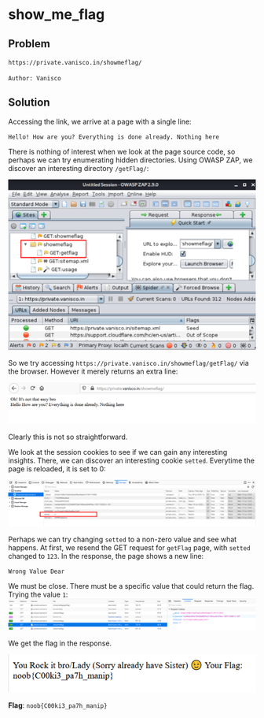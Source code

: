 # show_me_flag

## Problem

```
https://private.vanisco.in/showmeflag/

Author: Vanisco
```

## Solution

Accessing the link, we arrive at a page with a single line:

```
Hello! How are you? Everything is done already. Nothing here
```

There is nothing of interest when we look at the page source code, so perhaps we can try enumerating hidden directories. Using 
OWASP ZAP, we discover an interesting directory `/getFlag/`:

![](images/showmeflag1a.PNG)

So we try accessing `https://private.vanisco.in/showmeflag/getFlag/` via the browser. However it merely returns an extra line:

![](images/showmeflag2.PNG)

Clearly this is not so straightforward. 

We look at the session cookies to see if we can gain any interesting insights. There, we can discover an interesting cookie `setted`.
Everytime the page is reloaded, it is set to 0:

![](images/showmeflag3.PNG)

Perhaps we can try changing `setted` to a non-zero value and see what happens. At first, we resend the GET request for `getFlag` page,
with `setted` changed to `123`. In the response, the page shows a new line: 

```
Wrong Value Dear
```

We must be close. There must be a specific value that could return the flag. Trying the value `1`:
![](images/showmeflag4.PNG)

We get the flag in the response.

![](images/showmeflagfinal.PNG)

**Flag**: `noob{C00ki3_pa7h_manip}`
